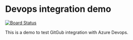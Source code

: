 # Devops integration demo

[![Board Status](https://tonyobryan.visualstudio.com/ffce52b9-d919-4299-953b-978cb8d438ae/624ce2f8-3305-4a10-a696-77e8063f64d1/_apis/work/boardbadge/bfbdbe5f-556d-4911-81a3-8183c9ebf6e9)](https://tonyobryan.visualstudio.com/ffce52b9-d919-4299-953b-978cb8d438ae/_boards/board/t/624ce2f8-3305-4a10-a696-77e8063f64d1/Stories/)

This is a demo to test GitGub integration with Azure Devops.